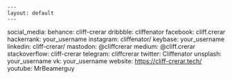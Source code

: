 ```
---
layout: default
---
```

social_media:
  behance: cliff-crerar
  dribbble: cliffenator
  facebook: cliff.crerar
  hackerrank: your_username
  instagram: cliffenator/
  keybase: your_username
  linkedin: cliff-crerar/
  mastodon: @cliffcrerar
  medium: @cliff.crerar
  stackoverflow: cliff-crerar
  telegram: cliffcrerar
  twitter: Cliffenator
  unsplash: your_username
  vk: your_username
  website: https://cliff-crerar.tech/
  youtube: MrBeamerguy
